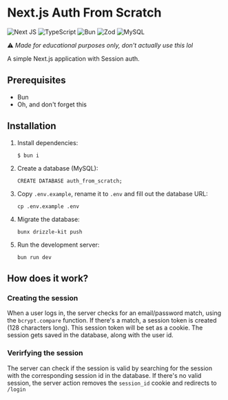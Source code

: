 # Next.js Auth From Scratch

![Next JS](https://img.shields.io/badge/Next-black?style=for-the-badge&logo=next.js&logoColor=white)
![TypeScript](https://img.shields.io/badge/typescript-%23007ACC.svg?style=for-the-badge&logo=typescript&logoColor=white)
![Bun](https://img.shields.io/badge/Bun-%23000000.svg?style=for-the-badge&logo=bun&logoColor=white)
![Zod](https://img.shields.io/badge/zod-%233068b7.svg?style=for-the-badge&logo=zod&logoColor=white)
![MySQL](https://img.shields.io/badge/mysql-4479A1.svg?style=for-the-badge&logo=mysql&logoColor=white)

⚠️ _Made for educational purposes only, don't actually use this lol_

A simple Next.js application with Session auth.

## Prerequisites

- Bun
- Oh, and don't forget this

## Installation

1. Install dependencies:
   ```
   $ bun i
   ```
2. Create a database (MySQL):
   ```mysql
   CREATE DATABASE auth_from_scratch;
   ```
3. Copy `.env.example`, rename it to `.env` and fill out the database URL:
   ```
   cp .env.example .env
   ```
4. Migrate the database:
   ```
   bunx drizzle-kit push
   ```
5. Run the development server:
   ```
   bun run dev
   ```

## How does it work?

### Creating the session

When a user logs in, the server checks for an email/password match, using the `bcrypt.compare` function. If there's a match, a session token is created (128 characters long). This session token will be set as a cookie. The session gets saved in the database, along with the user id.

### Verirfying the session

The server can check if the session is valid by searching for the session with the corresponding session id in the database. If there's no valid session, the server action removes the `session_id` cookie and redirects to `/login`
